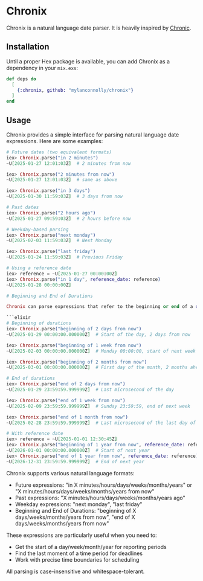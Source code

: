 # Chronix

Chronix is a natural language date parser. It is heavily inspired by [Chronic](https://github.com/mojombo/chronic).

## Installation

Until a proper Hex package is available, you can add Chronix as a dependency in your `mix.exs`:

```elixir
def deps do
  [
    {:chronix, github: "mylanconnolly/chronix"}
  ]
end
```

## Usage

Chronix provides a simple interface for parsing natural language date expressions. Here are some examples:

````elixir
# Future dates (two equivalent formats)
iex> Chronix.parse("in 2 minutes")
~U[2025-01-27 12:01:03Z]  # 2 minutes from now

iex> Chronix.parse("2 minutes from now")
~U[2025-01-27 12:01:03Z]  # same as above

iex> Chronix.parse("in 3 days")
~U[2025-01-30 11:59:03Z]  # 3 days from now

# Past dates
iex> Chronix.parse("2 hours ago")
~U[2025-01-27 09:59:03Z]  # 2 hours before now

# Weekday-based parsing
iex> Chronix.parse("next monday")
~U[2025-02-03 11:59:03Z]  # Next Monday

iex> Chronix.parse("last friday")
~U[2025-01-24 11:59:03Z]  # Previous Friday

# Using a reference date
iex> reference = ~U[2025-01-27 00:00:00Z]
iex> Chronix.parse("in 1 day", reference_date: reference)
~U[2025-01-28 00:00:00Z]

# Beginning and End of Durations

Chronix can parse expressions that refer to the beginning or end of a duration:

```elixir
# Beginning of durations
iex> Chronix.parse("beginning of 2 days from now")
~U[2025-01-29 00:00:00.000000Z]  # Start of the day, 2 days from now

iex> Chronix.parse("beginning of 1 week from now")
~U[2025-02-03 00:00:00.000000Z]  # Monday 00:00:00, start of next week

iex> Chronix.parse("beginning of 2 months from now")
~U[2025-03-01 00:00:00.000000Z]  # First day of the month, 2 months ahead

# End of durations
iex> Chronix.parse("end of 2 days from now")
~U[2025-01-29 23:59:59.999999Z]  # Last microsecond of the day

iex> Chronix.parse("end of 1 week from now")
~U[2025-02-09 23:59:59.999999Z]  # Sunday 23:59:59, end of next week

iex> Chronix.parse("end of 1 month from now")
~U[2025-02-28 23:59:59.999999Z]  # Last microsecond of the last day of next month

# With reference date
iex> reference = ~U[2025-01-01 12:30:45Z]
iex> Chronix.parse("beginning of 1 year from now", reference_date: reference)
~U[2026-01-01 00:00:00.000000Z]  # Start of next year
iex> Chronix.parse("end of 1 year from now", reference_date: reference)
~U[2026-12-31 23:59:59.999999Z]  # End of next year
````

Chronix supports various natural language formats:

- Future expressions: "in X minutes/hours/days/weeks/months/years" or "X minutes/hours/days/weeks/months/years from now"
- Past expressions: "X minutes/hours/days/weeks/months/years ago"
- Weekday expressions: "next monday", "last friday"
- Beginning and End of Durations: "beginning of X days/weeks/months/years from now", "end of X days/weeks/months/years from now"

These expressions are particularly useful when you need to:

- Get the start of a day/week/month/year for reporting periods
- Find the last moment of a time period for deadlines
- Work with precise time boundaries for scheduling

All parsing is case-insensitive and whitespace-tolerant.
